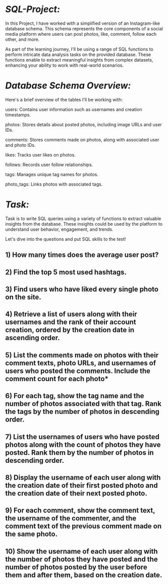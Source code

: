 # *SQL-Project:*
In this Project, I have worked with a simplified version of an Instagram-like database schema. This schema represents the core components of a social media platform where users can post photos, like, comment, follow each other, and more.


As part of the learning journey, I'll be using a range of SQL functions to perform intricate data analysis tasks on the provided database. These functions enable  to extract meaningful insights from complex datasets, enhancing your ability to work with real-world scenarios.


# *Database Schema Overview:*


Here's a brief overview of the tables I'll be working with:


users: Contains user information such as usernames and creation timestamps.

photos: Stores details about posted photos, including image URLs and user IDs.

comments: Stores comments made on photos, along with associated user and photo IDs.

likes: Tracks user likes on photos.

follows: Records user follow relationships.

tags: Manages unique tag names for photos.

photo_tags: Links photos with associated tags.


# *Task:*


Task is to write SQL queries using a variety of functions to extract valuable insights from the database. These insights could be used by the platform to understand user behavior, engagement, and trends.


 Let's dive into the questions and put SQL skills to the test!




   ## 1) How many times does the average user post?

   ## 2) Find the top 5 most used hashtags.

   ## 3) Find users who have liked every single photo on the site.

   ## 4) Retrieve a list of users along with their usernames and the rank of their account creation, ordered by the creation date in ascending order.

   ## 5) List the comments made on photos with their comment texts, photo URLs, and usernames of users who posted the comments. Include the comment count for each photo*

   ## 6) For each tag, show the tag name and the number of photos associated with that tag. Rank the tags by the number of photos in descending order.

   ## 7) List the usernames of users who have posted photos along with the count of photos they have posted. Rank them by the number of photos in descending order.
   
  ## 8) Display the username of each user along with the creation date of their first posted photo and the creation date of their next posted photo.

  ## 9) For each comment, show the comment text, the username of the commenter, and the comment text of the previous comment made on the same photo.

 ## 10) Show the username of each user along with the number of photos they have posted and the number of photos posted by the user before them and after them, based on the creation date.
